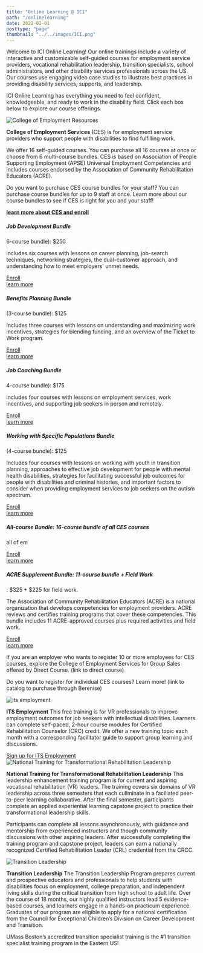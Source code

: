 ```yaml
---
title: "Online Learning @ ICI"
path: "/onlinelearning"
date: 2022-02-01
posttype: "page"
thumbnail: "../../images/ICI.png"
---
```

Welcome to ICI Online Learning! Our online trainings include a variety of interactive and customizable self-guided courses for employment service providers, vocational rehabilitation leadership, transition specialists, school administrators, and other disability services professionals across the US. Our courses use engaging video case studies to illustrate best practices in providing disability services, supports, and leadership.

ICI Online Learning has everything you need to feel confident, knowledgeable, and ready to work in the disability field. Click each box below to explore our course offerings.
<div class="d-grid gap-3">

<div class="card">
    <img src="ces.png" class="card-img-top" style="max-width: 600px;" alt="College of Employment Resources">
    <div class="card-body">
      <p ><strong>College of Employment Services</strong> (CES) is for employment service providers who support people with disabilities to find fulfilling work.</p>
<p>
  We offer 16 self-guided courses. You can purchase all 16 courses at once or choose from 6 multi-course bundles. CES is based on Association of People Supporting Employment (APSE) Universal Employment Competencies and includes courses endorsed by the Association of Community Rehabilitation Educators (ACRE).
</p>       
        <p>Do you want to purchase CES course bundles for your staff? You can purchase course bundles for up to 9 staff at once. Learn more about our course bundles to see if CES is right for you and your staff! </p>
      <a  data-bs-toggle="collapse" href="#ces" role="button" aria-expanded="false" aria-controls="ces">
        <b>learn more about CES and enroll</b>
      </a>
    </p>
    <div class="collapse" id="ces">
      <div class="row">
        <div class="col-md"><div class="card">
          <div class="card-body">
            <h5 class="card-title">Job Development Bundle</h5>
            <p>6-course bundle): $250 </p>
            <p>includes six courses with lessons on career planning, job-search techniques, networking strategies, the dual-customer approach, and understanding how to meet employers' unmet needs.</p>
            <p><a href="#" class="btn btn-primary">Enroll</a><br>
              <a href="#">learn more</a></p>
          </div>
        </div></div>
        <div class="col-md"><div class="card"">
          <div class="card-body">
            <h5 class="card-title">Benefits Planning Bundle </h5>
            <p>(3-course bundle): $125 </p>
            <p>Includes three courses with lessons on understanding and maximizing work incentives, strategies for blending funding, and an overview of the Ticket to Work program. </p>
            <p><a href="#" class="btn btn-primary">Enroll</a><br>
              <a href="#">learn more</a></p>
          </div>
        </div></div>
      </div>
      <p></p>
      <div class="row">
        <div class="col-md"><div class="card" >
          <div class="card-body">
            <h5 class="card-title">Job Coaching Bundle </h5>
            <p>4-course bundle): $175</p>
            <p>includes four courses with lessons on employment services, work incentives, and supporting job seekers in person and remotely.</p>
            <p><a href="#" class="btn btn-primary">Enroll</a><br>
              <a href="#">learn more</a></p>
          </div>
        </div></div>
        <div class="col-md"><div class="card">
          <div class="card-body">
            <h5 class="card-title">Working with Specific Populations Bundle</h5>
            <p>(4-course bundle): $125 </p>
            <p>Includes four courses with lessons on working with youth in transition planning, approaches to effective job development for people with mental health disabilities, strategies for facilitating successful job outcomes for people with disabilities and criminal histories, and important factors to consider when providing employment services to job seekers on the autism spectrum.</p>
            <p><a href="#" class="btn btn-primary">Enroll</a><br>
              <a href="#">learn more</a></p>
          </div>
        </div></div>
      </div>
      <p></p>
      <div class="row">
        <div class="col-md"><div class="card" >
          <div class="card-body">
            <h5 class="card-title">All-course Bundle: 16-course bundle of all CES courses </h5>
            <p>all of em </p>
            <p></p>
            <p><a href="#" class="btn btn-primary">Enroll</a><br>
              <a href="#">learn more</a></p>
          </div>
        </div></div>
        <div class="col-md"><div class="card">
          <div class="card-body">
            <h5 class="card-title">ACRE Supplement Bundle: 11-course bundle + Field Work</h5>
            <p>: $325 + $225 for field work.  </p>
            <p>The Association of Community Rehabilitation Educators (ACRE) is a national organization that develops competencies for employment providers. ACRE reviews and certifies training programs that cover these competencies.  
              This bundle includes 11 ACRE-approved courses plus required activities and field work. 
              </p>
            <p><a href="#" class="btn btn-primary">Enroll</a><br>
              <a href="#">learn more</a></p>
          </div>
        </div></div>
      </div>
    </div>
    <p>If you are an employer who wants to register 10 or more employees for CES courses, explore the College of Employment Services for Group Sales offered by Direct Course. (link to direct course)</p>
<p>Do you want to register for individual CES courses? Learn more! (link to catalog to purchase through Berenise) </p>
    </div>
  </div>
  <div class="card">
    <img src="its_employment.png" class="card-img-top" style="max-width: 600px;" alt="its employment">
    <div class="card-body">
      <p class="card-text"><strong>ITS Employment</strong> This free training is for VR professionals to improve employment outcomes for job seekers with intellectual disabilities. Learners can complete self-paced, 2-hour course modules for Certified Rehabilitation Counselor (CRC) credit. We offer a new training topic each month with a corresponding facilitator guide to support group learning and discussions.</p>
      <a  href="#its" role="button">
        Sign up for ITS Employment
      </a>
    </div>
  </div>
  <div class="card">
    <img src="ntct.png" class="card-img-top" style="max-width: 600px;" alt="National Training for Transformational Rehabilitation Leadership">
    <div class="card-body">
      <p class="card-text"><strong>National Training for Transformational Rehabilitation Leadership</strong> This leadership enhancement training program is for current and aspiring vocational rehabilitation (VR) leaders. The training covers six domains of VR leadership across three semesters that each cullminate in a faciliated peer-to-peer learning collaborative. After the final semester, participants complete an applied experiential learning capstone project to practice their transformational leadership skills.</p>
      <p>Participants can complete all lessons asynchronously, with guidance and mentorship from experienced instructors and though community discussions with other aspiring leaders. After successfully completing the training program and capstone project, leaders can earn a nationally recognized Certified Rehabilitation Leader (CRL) credential from the CRCC.</p>
    </div>
  </div>
  <div class="card">
    <img src="transition_leadership.png" class="card-img-top" style="max-width: 600px;" alt="Transition Leadership">
    <div class="card-body">
      <p class="card-text"><strong>Transition Leadership</strong> The Transition Leadership Program prepares current and prospective educators and professionals to help students with disabilities focus on employment, college preparation, and independent living skills during the critical transition from high school to adult life. Over the course of 18 months, our highly qualified instructors lead 5 evidence-based courses, and learners engage in a hands-on practicum experience. Graduates of our program are eligible to apply for a national certification from the Council for Exceptional Children’s Division on Career Development and Transition.</p>
       <p>UMass Boston’s accredited transition specialist training is the #1 transition specialist training program in the Eastern US!</p>
    </div>
  </div>